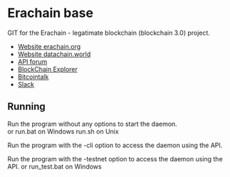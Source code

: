 # Erachain base 
GIT for the Erachain - legatimate blockchain (blockchain 3.0) project.

* [Website erachain.org](http://Erachain.org)
* [Website datachain.world](http://datachains.world)
* [API forum](http://datachainsworld.ru/index.php?topic=121.0)
* [BlockChain Explorer](http://explorer.erachain.org:9047/index/blockexplorer.html)
* [Bitcointalk](https://bitcointalk.org/index.php?topic=1894206.0)
* [Slack](https://erachain.slack.com/messages/@slackbot/)

## Running
Run the program without any options to start the daemon.  
or 
run.bat on Windows 
run.sh on Unix  

Run the program with the -cli option to access the daemon using the API.

Run the program with the -testnet option to access the daemon using the API.
or run_test.bat on Windows
